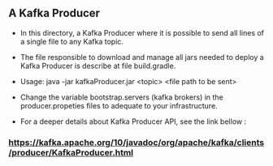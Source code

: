 ## A Kafka Producer
* In this directory, a Kafka Producer where it is possible to send all lines of a single file to any Kafka topic.

* The file responsible to download and manage all jars needed to deploy a Kafka Producer is describe at file build.gradle. 

* Usage: java -jar kafkaProducer.jar \<topic\> \<file path to be sent\>

* Change the variable bootstrap.servers (kafka brokers) in the producer.propeties files to adequate to your infrastructure.

* For a deeper details about Kafka Producer API, see the link bellow :
### https://kafka.apache.org/10/javadoc/org/apache/kafka/clients/producer/KafkaProducer.html
